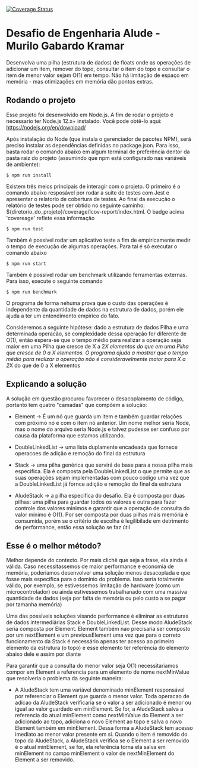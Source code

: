 [![Coverage Status](https://coveralls.io/repos/github/mgkramar/Alude-Stack/badge.svg?t=eSlUAb)](https://coveralls.io/github/mgkramar/Alude-Stack)

# Desafio de Engenharia Alude - Murilo Gabardo Kramar

Desenvolva uma pilha (estrutura de dados) de floats onde as operações de adicionar um item,
remover do topo, consultar o item do topo e consultar o item de menor valor sejam O(1) em
tempo. Não há limitação de espaço em memória - mas otimizações em memória dão pontos
extras.

## Rodando o projeto

Esse projeto foi desenvolvido em Node.js. A fim de rodar o projeto é necessario ter Node.js 12.x+ instalado. Você pode obtê-lo aqui: https://nodejs.org/en/download/

Após instalação do Node (que instala o gerenciador de pacotes NPM), será preciso instalar as dependências definidas no package.json. Para isso, basta rodar o comando abaixo em algum terminal de preferência dentor da pasta raíz do projeto (assumindo que npm está configurado nas variáveis de ambiente):

```
$ npm run install
```

Existem trës meios principais de interagir com o projeto. O primeiro é o comando abaixo resposável por rodar a suite de testes com Jest e apresentar o relatorio de cobertura de testes. Ao final da execução o relatório de testes pode ser obtido no seguinte caminho: \${diretorio_do_projeto}/coverage/lcov-report/index.html. O badge acima 'covereage' reflete essa informação

```
$ npm run test
```

Também é possível rodar um aplicativo teste a fim de empiricamente medir o tempo de execução de algumas operações. Para tal é só executar o comando abaixo

```
$ npm run start
```

Também é possível rodar um benchmark utilizando ferramentas externas. Para isso, execute o seguinte comando

```
$ npm run benchmark
```

O programa de forma nehuma prova que o custo das operações é independente da quantidade de dados na estrutura de dados, porém ele ajuda a ter um entendimento empirico do fato.

Consideremos a seguinte hipótese: dado a estrutura de dados Pilha e uma determinada operacão, se complexidade dessa operação for diferente de O(1), então espera-se que o tempo médio para realizar a operação seja maior em uma Pilha que cresce de X a 2*X elementos do que em uma Pilha que cresce de 0 a X elementos. O programa ajuda a mostrar que o tempo médio para realizar a operação não é consideravelmente maior para X a 2*X do que de 0 a X elementos

## Explicando a solução

A solução em questão procurou favorecer o desacoplamento de código, portanto tem quatro "camadas" que compõem a solução:

- Element -> É um nó que guarda um item e também guardar relações com próximo nó e com o item nó anterior. Um nome melhor seria Node, mas o nome do arquivo seria Node.js e talvez pudesse ser confuso por causa da plataforma que estamos utilizando.

- DoubleLinkedList -> uma lista duplamente encadeada que fornece operacoes de adição e remoção do final da estrutura

- Stack -> uma pilha genérica que servirá de base para a nossa pilha mais especifica. Ela é composta pela DoubleLinkedList o que permite que as suas operações sejam implementadas com pouco código uma vez que a DoubleLinkedList já fornce adição e remoção do final da estrutura

- AludeStack -> a pilha especifica do desafio. Ela é composta por duas pilhas: uma pilha para guardar todos os valores e outra para fazer controle dos valores minimos e garantir que a operação de consulta do valor mínimo é O(1). Por ser composta por duas pilhas mais memória é consumida, porém se o critério de escolha é legilibilade em detrimento de performance, então essa solução se faz útil

## Esse é o melhor método?

Melhor depende do contexto. Por mais clichê que seja a frase, ela ainda é válida. Caso necessitassemos de maior performance e economia de memória, poderiamos desenvolver uma solução menos desacoplada e que fosse mais específica para o domínio do problema. Isso seria totalmente válido, por exemplo, se estivessemos limitação de hardware (como um microcontrolador) ou ainda estivessemos trabalhanado com uma massiva quantidade de dados (seja por falta de memória ou pelo custo a se pagar por tamanha memória)

Uma das possíveis soluções visando performance é eliminar as estruturas de dados intermediárias Stack e DoubleLinkedList. Desse modo AludeStack seria composta por Element. Element também nao precisaria ser composto por um nextElement e um previousElement uma vez que para o correto funcionamento da Stack é necessário apenas ter acesso ao primeiro elemento da estrutura (o topo) e esse elemento ter referência do elemento abaixo dele e assim por diante

Para garantir que a consulta do menor valor seja O(1) necessitariamos compor em Element a referencia para um elemento de nome nextMinValue que resolveria o problema da seguinte maneira:

- A AludeStack tem uma variável denominado minElement responsável por referenciar o Element que guarda o menor valor. Toda operacao de adicao da AludeStack verificaria se o valor a ser adicionado é menor ou igual ao valor guardado em minElement. Se for, a AludeStack salva a referencia do atual minElement como nextMinValue do Element a ser adicionado ao topo, adiciona o novo Element ao topo e salva o novo Element também em minElement. Dessa forma a AludeStack tem acesso imediato ao menor valor presente em si. Quando o item é removido do topo da AludeStack, a AludeStack verifica se o Element a ser removido é o atual minElement, se for, ela referência torna ela salva em minElement
  no campo minElement o valor de nextMinElement do Element a ser removido.
